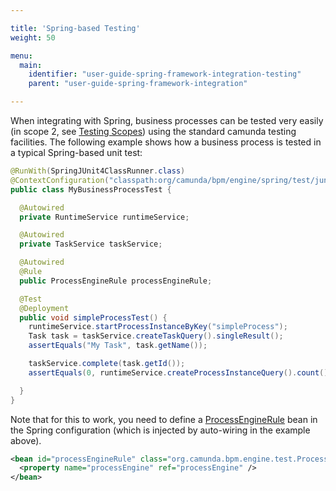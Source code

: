 ```yaml
---

title: 'Spring-based Testing'
weight: 50

menu:
  main:
    identifier: "user-guide-spring-framework-integration-testing"
    parent: "user-guide-spring-framework-integration"

---
```


When integrating with Spring, business processes can be tested very easily (in scope 2, see <a href="ref:#testing">Testing Scopes</a>) using the standard camunda testing facilities. The following example shows how a business process is tested in a typical Spring-based unit test:

```java
@RunWith(SpringJUnit4ClassRunner.class)
@ContextConfiguration("classpath:org/camunda/bpm/engine/spring/test/junit4/springTypicalUsageTest-context.xml")
public class MyBusinessProcessTest {

  @Autowired
  private RuntimeService runtimeService;

  @Autowired
  private TaskService taskService;

  @Autowired
  @Rule
  public ProcessEngineRule processEngineRule;

  @Test
  @Deployment
  public void simpleProcessTest() {
    runtimeService.startProcessInstanceByKey("simpleProcess");
    Task task = taskService.createTaskQuery().singleResult();
    assertEquals("My Task", task.getName());

    taskService.complete(task.getId());
    assertEquals(0, runtimeService.createProcessInstanceQuery().count());

  }
}
```

Note that for this to work, you need to define a <a href="ref:/api-references/javadoc/?org/camunda/bpm/engine/test/ProcessEngineRule.html">ProcessEngineRule</a> bean in the Spring configuration (which is injected by auto-wiring in the example above).

```xml
<bean id="processEngineRule" class="org.camunda.bpm.engine.test.ProcessEngineRule">
  <property name="processEngine" ref="processEngine" />
</bean>
```

